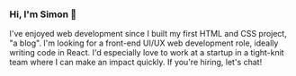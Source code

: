 ### Hi, I'm Simon 👋

I've enjoyed web development since I built my first HTML and CSS project, "a blog".
I'm looking for a front-end UI/UX web development role, ideally writing code in React. I'd especially love to work at a startup in a tight-knit team where I can make an impact quickly. If you're hiring, let's chat!

<!--
**simongorozabel/simongorozabel** is a ✨ _special_ ✨ repository because its `README.md` (this file) appears on your GitHub profile.

Here are some ideas to get you started:

- 🔭 I’m currently working on ...
- 🌱 I’m currently learning ...
- 👯 I’m looking to collaborate on ...
- 🤔 I’m looking for help with ...
- 💬 Ask me about ...
- 📫 How to reach me: ...
- 😄 Pronouns: ...
- ⚡ Fun fact: ...
-->
